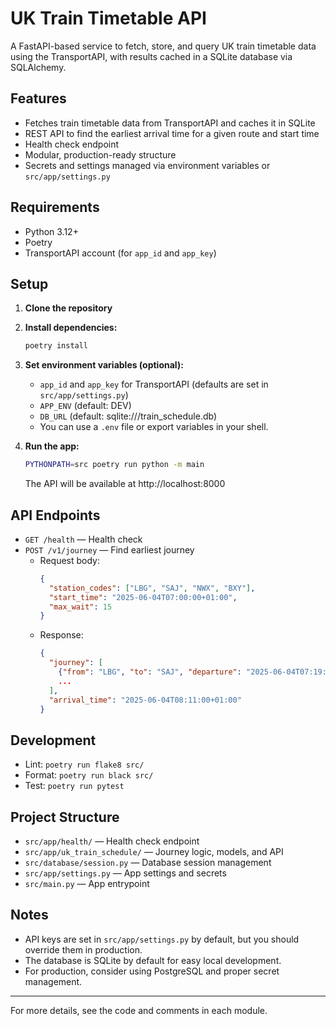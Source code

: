 # UK Train Timetable API

A FastAPI-based service to fetch, store, and query UK train timetable data using the TransportAPI, with results cached in a SQLite database via SQLAlchemy.

## Features
- Fetches train timetable data from TransportAPI and caches it in SQLite
- REST API to find the earliest arrival time for a given route and start time
- Health check endpoint
- Modular, production-ready structure
- Secrets and settings managed via environment variables or `src/app/settings.py`

## Requirements
- Python 3.12+
- Poetry
- TransportAPI account (for `app_id` and `app_key`)

## Setup
1. **Clone the repository**
2. **Install dependencies:**
   ```sh
   poetry install
   ```
3. **Set environment variables (optional):**
   - `app_id` and `app_key` for TransportAPI (defaults are set in `src/app/settings.py`)
   - `APP_ENV` (default: DEV)
   - `DB_URL` (default: sqlite:///train_schedule.db)
   - You can use a `.env` file or export variables in your shell.

4. **Run the app:**
   ```sh
   PYTHONPATH=src poetry run python -m main
   ```
   The API will be available at http://localhost:8000

## API Endpoints
- `GET /health` — Health check
- `POST /v1/journey` — Find earliest journey
  - Request body:
    ```json
    {
      "station_codes": ["LBG", "SAJ", "NWX", "BXY"],
      "start_time": "2025-06-04T07:00:00+01:00",
      "max_wait": 15
    }
    ```
  - Response:
    ```json
    {
      "journey": [
        {"from": "LBG", "to": "SAJ", "departure": "2025-06-04T07:19:00+01:00", "arrival": "2025-06-04T07:28:00+01:00", "service_id": "..."},
        ...
      ],
      "arrival_time": "2025-06-04T08:11:00+01:00"
    }
    ```

## Development
- Lint: `poetry run flake8 src/`
- Format: `poetry run black src/`
- Test: `poetry run pytest`

## Project Structure
- `src/app/health/` — Health check endpoint
- `src/app/uk_train_schedule/` — Journey logic, models, and API
- `src/database/session.py` — Database session management
- `src/app/settings.py` — App settings and secrets
- `src/main.py` — App entrypoint

## Notes
- API keys are set in `src/app/settings.py` by default, but you should override them in production.
- The database is SQLite by default for easy local development.
- For production, consider using PostgreSQL and proper secret management.

---

For more details, see the code and comments in each module.
